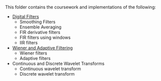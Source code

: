This folder contains the coursework and implementations of the following:
  - [Digital Filters]()
    - Smoothing Filters
    - Ensemble Averaging
    - FIR derivative filters
    - FIR filters using windows
    - IIR filters 
  - [Wiener and Adaptive Filtering]()
    - Wiener filters
    - Adaptive filters
  - Continuous and Discrete Wavelet Transforms
    - Continuous wavelet transform
    - Discrete wavelet transform
